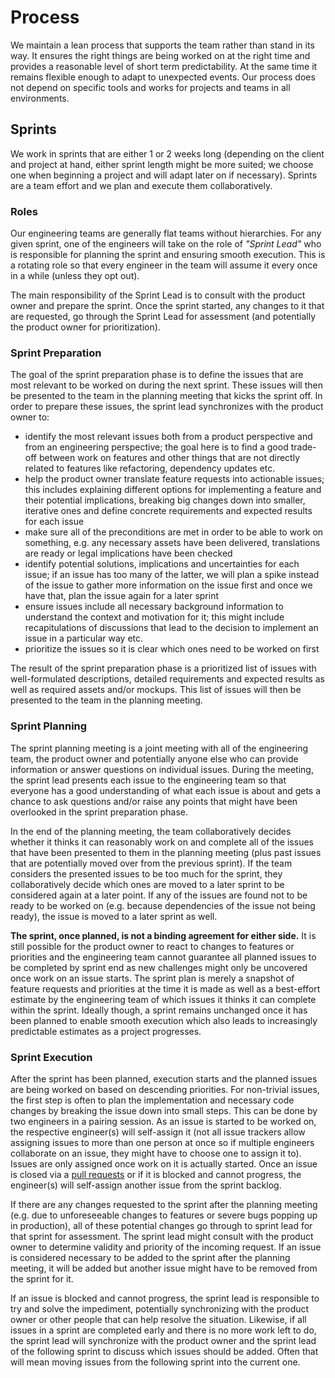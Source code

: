 # Process

We maintain a lean process that supports the team rather than stand in its way.
It ensures the right things are being worked on at the right time and provides
a reasonable level of short term predictability. At the same time it remains
flexible enough to adapt to unexpected events. Our process does not depend on
specific tools and works for projects and teams in all environments.

## Sprints

We work in sprints that are either 1 or 2 weeks long (depending on the client
and project at hand, either sprint length might be more suited; we choose one
when beginning a project and will adapt later on if necessary). Sprints are a
team effort and we plan and execute them collaboratively.

### Roles

Our engineering teams are generally flat teams without hierarchies. For any
given sprint, one of the engineers will take on the role of _"Sprint Lead"_ who
is responsible for planning the sprint and ensuring smooth execution. This is a
rotating role so that every engineer in the team will assume it every once in a
while (unless they opt out).

The main responsibility of the Sprint Lead is to consult with the product owner
and prepare the sprint. Once the sprint started, any changes to it that are
requested, go through the Sprint Lead for assessment (and potentially the
product owner for prioritization).

### Sprint Preparation

The goal of the sprint preparation phase is to define the issues that are most
relevant to be worked on during the next sprint. These issues will then be
presented to the team in the planning meeting that kicks the sprint off. In
order to prepare these issues, the sprint lead synchronizes with the product
owner to:

* identify the most relevant issues both from a product perspective and from an
  engineering perspective; the goal here is to find a good trade-off between
  work on features and other things that are not directly related to features
  like refactoring, dependency updates etc.
* help the product owner translate feature requests into actionable issues;
  this includes explaining different options for implementing a feature and
  their potential implications, breaking big changes down into smaller,
  iterative ones and define concrete requirements and expected results for each
  issue
* make sure all of the preconditions are met in order to be able to work on
  something, e.g. any necessary assets have been delivered, translations are
  ready or legal implications have been checked
* identify potential solutions, implications and uncertainties for each issue;
  if an issue has too many of the latter, we will plan a spike instead of the
  issue to gather more information on the issue first and once we have that,
  plan the issue again for a later sprint
* ensure issues include all necessary background information to understand the
  context and motivation for it; this might include recapitulations of
  discussions that lead to the decision to implement an issue in a particular
  way etc.
* prioritize the issues so it is clear which ones need to be worked on first

The result of the sprint preparation phase is a prioritized list of issues with
well-formulated descriptions, detailed requirements and expected results as
well as required assets and/or mockups. This list of issues will then be
presented to the team in the planning meeting.

### Sprint Planning

The sprint planning meeting is a joint meeting with all of the engineering
team, the product owner and potentially anyone else who can provide
information or answer questions on individual issues. During the meeting, the
sprint lead presents each issue to the engineering team so that everyone has a
good understanding of what each issue is about and gets a chance to ask
questions and/or raise any points that might have been overlooked in the sprint
preparation phase.

In the end of the planning meeting, the team collaboratively decides whether it
thinks it can reasonably work on and complete all of the issues that have been
presented to them in the planning meeting (plus past issues that are
potentially moved over from the previous sprint). If the team considers the
presented issues to be too much for the sprint, they collaboratively decide
which ones are moved to a later sprint to be considered again at a later point.
If any of the issues are found not to be ready to be worked on (e.g. because
dependencies of the issue not being ready), the issue is moved to a later
sprint as well.

**The sprint, once planned, is not a binding agreement for either side.** It is
still possible for the product owner to react to changes to features or
priorities and the engineering team cannot guarantee all planned issues to be
completed by sprint end as new challenges might only be uncovered once work on
an issue starts. The sprint plan is merely a snapshot of feature requests and
priorities at the time it is made as well as a best-effort estimate by the
engineering team of which issues it thinks it can complete within the sprint.
Ideally though, a sprint remains unchanged once it has been planned to enable
smooth execution which also leads to increasingly predictable estimates as a
project progresses.

### Sprint Execution

After the sprint has been planned, execution starts and the planned issues are
being worked on based on descending priorities. For non-trivial issues, the
first step is often to plan the implementation and necessary code changes by
breaking the issue down into small steps. This can be done by two engineers in
a pairing session. As an issue is started to be worked on, the respective
engineer(s) will self-assign it (not all issue trackers allow assigning issues
to more than one person at once so if multiple engineers collaborate on an
issue, they might have to choose one to assign it to). Issues are only assigned
once work on it is actually started. Once an issue is closed via a
[pull requests](../workflow/) or if it is blocked and cannot progress, the
engineer(s) will self-assign another issue from the sprint backlog.

If there are any changes requested to the sprint after the planning meeting
(e.g. due to unforeseeable changes to features or severe bugs popping up in
production), all of these potential changes go through to sprint lead for that
sprint for assessment. The sprint lead might consult with the product owner to
determine validity and priority of the incoming request. If an issue is
considered necessary to be added to the sprint after the planning meeting, it
will be added but another issue might have to be removed from the sprint for
it.

If an issue is blocked and cannot progress, the sprint lead is responsible to
try and solve the impediment, potentially synchronizing with the product owner
or other people that can help resolve the situation. Likewise, if all issues in
a sprint are completed early and there is no more work left to do, the sprint
lead will synchronize with the product owner and the sprint lead of the
following sprint to discuss which issues should be added. Often that will mean
moving issues from the following sprint into the current one.
